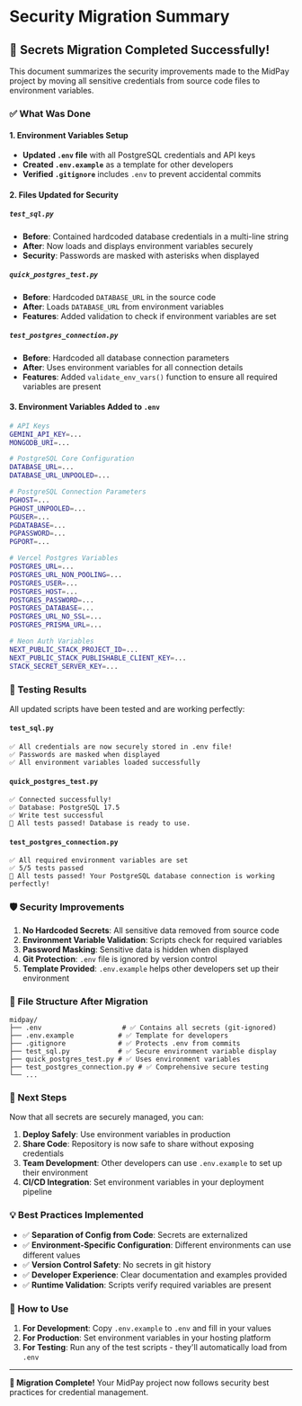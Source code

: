 # Security Migration Summary

## 🔐 Secrets Migration Completed Successfully!

This document summarizes the security improvements made to the MidPay project by moving all sensitive credentials from source code files to environment variables.

### ✅ What Was Done

#### 1. **Environment Variables Setup**
- **Updated `.env` file** with all PostgreSQL credentials and API keys
- **Created `.env.example`** as a template for other developers
- **Verified `.gitignore`** includes `.env` to prevent accidental commits

#### 2. **Files Updated for Security**

##### `test_sql.py`
- **Before**: Contained hardcoded database credentials in a multi-line string
- **After**: Now loads and displays environment variables securely
- **Security**: Passwords are masked with asterisks when displayed

##### `quick_postgres_test.py`
- **Before**: Hardcoded `DATABASE_URL` in the source code
- **After**: Loads `DATABASE_URL` from environment variables
- **Features**: Added validation to check if environment variables are set

##### `test_postgres_connection.py`
- **Before**: Hardcoded all database connection parameters
- **After**: Uses environment variables for all connection details
- **Features**: Added `validate_env_vars()` function to ensure all required variables are present

#### 3. **Environment Variables Added to `.env`**

```bash
# API Keys
GEMINI_API_KEY=...
MONGODB_URI=...

# PostgreSQL Core Configuration
DATABASE_URL=...
DATABASE_URL_UNPOOLED=...

# PostgreSQL Connection Parameters
PGHOST=...
PGHOST_UNPOOLED=...
PGUSER=...
PGDATABASE=...
PGPASSWORD=...
PGPORT=...

# Vercel Postgres Variables
POSTGRES_URL=...
POSTGRES_URL_NON_POOLING=...
POSTGRES_USER=...
POSTGRES_HOST=...
POSTGRES_PASSWORD=...
POSTGRES_DATABASE=...
POSTGRES_URL_NO_SSL=...
POSTGRES_PRISMA_URL=...

# Neon Auth Variables
NEXT_PUBLIC_STACK_PROJECT_ID=...
NEXT_PUBLIC_STACK_PUBLISHABLE_CLIENT_KEY=...
STACK_SECRET_SERVER_KEY=...
```

### 🧪 Testing Results

All updated scripts have been tested and are working perfectly:

#### `test_sql.py`
```
✅ All credentials are now securely stored in .env file!
✅ Passwords are masked when displayed
✅ All environment variables loaded successfully
```

#### `quick_postgres_test.py`
```
✅ Connected successfully!
✅ Database: PostgreSQL 17.5
✅ Write test successful
🎉 All tests passed! Database is ready to use.
```

#### `test_postgres_connection.py`
```
✅ All required environment variables are set
✅ 5/5 tests passed
🎉 All tests passed! Your PostgreSQL database connection is working perfectly!
```

### 🛡️ Security Improvements

1. **No Hardcoded Secrets**: All sensitive data removed from source code
2. **Environment Variable Validation**: Scripts check for required variables
3. **Password Masking**: Sensitive data is hidden when displayed
4. **Git Protection**: `.env` file is ignored by version control
5. **Template Provided**: `.env.example` helps other developers set up their environment

### 📁 File Structure After Migration

```
midpay/
├── .env                    # ✅ Contains all secrets (git-ignored)
├── .env.example           # ✅ Template for developers
├── .gitignore             # ✅ Protects .env from commits
├── test_sql.py            # ✅ Secure environment variable display
├── quick_postgres_test.py # ✅ Uses environment variables
├── test_postgres_connection.py # ✅ Comprehensive secure testing
└── ...
```

### 🚀 Next Steps

Now that all secrets are securely managed, you can:

1. **Deploy Safely**: Use environment variables in production
2. **Share Code**: Repository is now safe to share without exposing credentials
3. **Team Development**: Other developers can use `.env.example` to set up their environment
4. **CI/CD Integration**: Set environment variables in your deployment pipeline

### 💡 Best Practices Implemented

- ✅ **Separation of Config from Code**: Secrets are externalized
- ✅ **Environment-Specific Configuration**: Different environments can use different values
- ✅ **Version Control Safety**: No secrets in git history
- ✅ **Developer Experience**: Clear documentation and examples provided
- ✅ **Runtime Validation**: Scripts verify required variables are present

### 🔄 How to Use

1. **For Development**: Copy `.env.example` to `.env` and fill in your values
2. **For Production**: Set environment variables in your hosting platform
3. **For Testing**: Run any of the test scripts - they'll automatically load from `.env`

---

**🎉 Migration Complete!** Your MidPay project now follows security best practices for credential management.
